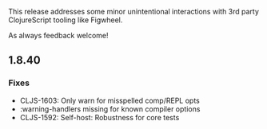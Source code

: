 
This release addresses some minor unintentional interactions with 3rd party ClojureScript tooling like Figwheel.

As always feedback welcome!

## 1.8.40

### Fixes
* CLJS-1603: Only warn for misspelled comp/REPL opts
* :warning-handlers missing for known compiler options
* CLJS-1592: Self-host: Robustness for core tests